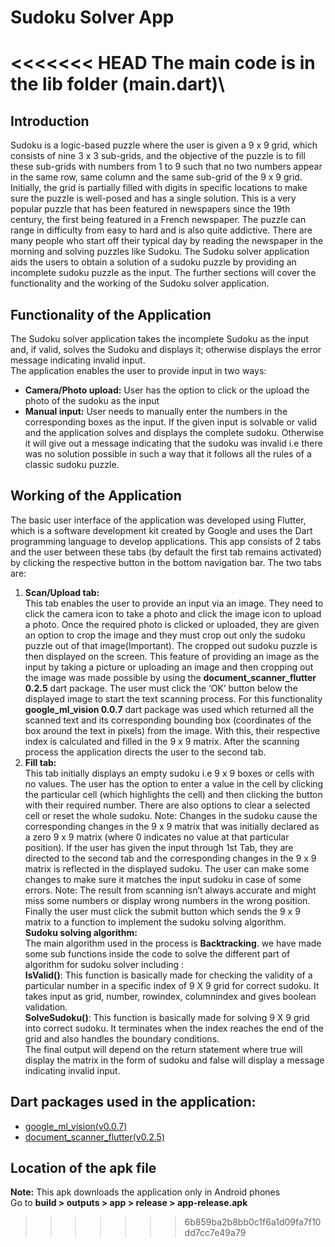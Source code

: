 # Sudoku Solver App
 
<<<<<<< HEAD
 The main code is in the lib folder (**main.dart**)\
=======
## Introduction
Sudoku is a logic-based puzzle where the user is given a 9 x 9 grid, which consists of nine 3 x 3 sub-grids, and the objective of the puzzle is to fill these sub-grids with numbers from 1 to 9 such that no two numbers appear in the same row, same column and the same sub-grid of the 9 x 9 grid. Initially, the grid is partially filled with digits in specific locations to make sure the puzzle is well-posed and has a single solution.
This is a very popular puzzle that has been featured in newspapers since the 19th century, the first being featured in a French newspaper. The puzzle can range in difficulty from easy to hard and is also quite addictive. There are many people who start off their typical day by reading the newspaper in the morning and solving puzzles like Sudoku. The Sudoku solver application aids the users to obtain a solution of a sudoku puzzle by providing an incomplete sudoku puzzle as the input.
The further sections will cover the functionality and the working of the Sudoku solver application.

## Functionality of the Application
The Sudoku solver application takes the incomplete Sudoku as the input and, if valid, solves the Sudoku and displays it; otherwise displays the error message indicating invalid input. \
The application enables the user to provide input in two ways:
- __Camera/Photo upload:__ User has the option to click or the upload the photo of the sudoku as the input
- __Manual input:__ User needs to manually enter the numbers in the corresponding boxes as the input.
If the given input is solvable or valid and the application solves and displays the complete sudoku. Otherwise it will give out a message indicating that the sudoku was invalid i.e there was no solution possible in such a way that it follows all the rules of a classic sudoku puzzle.


## Working of the Application
The basic user interface of the application was developed using Flutter, which is a software development kit created by Google and uses the Dart programming language to develop applications. 
This app consists of 2 tabs and the user between these tabs (by default the first tab remains activated) by clicking the respective button in the bottom navigation bar. The two tabs are: 
1. __Scan/Upload tab:__ \
This tab enables the user to provide an input via an image. They need to click the camera icon to take a photo and click the image icon to upload a photo. Once the required photo is clicked or uploaded, they are given an option to crop the image and they must crop out only the sudoku puzzle out of that image(Important). The cropped out sudoku puzzle is then displayed on the screen. This feature of providing an image as the input by taking a picture or uploading an image and then cropping out the image was made possible by using the __document_scanner_flutter 0.2.5__ dart package. 
The user must click the ‘OK’ button below the displayed image to start the text scanning process. For this functionality __google_ml_vision 0.0.7__ dart package was used which returned all the scanned text and its corresponding bounding box (coordinates of the box around the text in pixels) from the image. With this, their respective index is calculated and filled in the 9 x 9 matrix. After the scanning process the application directs the user to the second tab. 
2. __Fill tab:__ \
This tab initially displays an empty sudoku i.e 9 x 9 boxes or cells with no values. The user has the option to enter a value in the cell by clicking the particular cell (which highlights the cell) and then clicking the button with their required number. There are also options to clear a selected cell or reset the whole sudoku.
Note: Changes in the sudoku cause the corresponding changes in the 9 x 9 matrix that was initially declared as a zero 9 x 9 matrix (where 0 indicates no value at that particular position). 
If the user has given the input through 1st Tab, they are directed to the second tab and the corresponding changes in the 9 x 9 matrix is reflected in the displayed sudoku. The user can make some changes to make sure it matches the input sudoku in case of some errors.
Note: The result from scanning isn’t always accurate and might miss some numbers or display wrong numbers in the wrong position.
Finally the user must click the submit button which sends the 9 x 9 matrix to a function to implement the sudoku solving algorithm. \
__Sudoku solving algorithm:__ \
The main algorithm used in the process is __Backtracking__. we have made some sub functions inside the code to solve the different part of algorithm for sudoku solver including :\
__IsValid()__: This function is basically made for checking the validity of a particular number in a specific index of 9 X 9 grid for correct sudoku. It takes input as grid, number, rowindex, columnindex and gives boolean validation.\
**SolveSudoku()**: This function is basically made for solving 9 X 9 grid into correct sudoku. It terminates when the index reaches the end of the grid and also handles the boundary conditions.\
The final output will depend on the return statement where true will display the matrix in the form of sudoku and false will display a message indicating invalid input.

## Dart packages used in the application:
- [google_ml_vision(v0.0.7)](https://pub.dev/packages/google_ml_vision)
- [document_scanner_flutter(v0.2.5)](https://pub.dev/packages/document_scanner)

## Location of the apk file
__Note:__ This apk downloads the application only in Android phones\
Go to __build > outputs > app > release > app-release.apk__

>>>>>>> 6b859ba2b8bb0c1f6a1d09fa7f10dd7cc7e49a79

